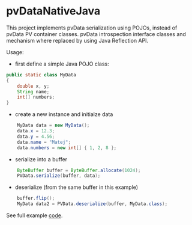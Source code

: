 # pvDataNativeJava

This project implements pvData serialization using POJOs, instead of pvData PV<type> container classes.
pvData introspection interface classes and mechanism where replaced by using Java Reflection API.

Usage:

- first define a simple Java POJO class:
```java
public static class MyData
{
	double x, y;
	String name;
	int[] numbers;
}
```

- create a new instance and initialze data
```java
	MyData data = new MyData();
	data.x = 12.3;
	data.y = 4.56;
	data.name = "Matej";
	data.numbers = new int[] { 1, 2, 8 };
```

- serialize into a buffer
```java
	ByteBuffer buffer = ByteBuffer.allocate(1024);
	PVData.serialize(buffer, data);
```

- deserialize (from the same buffer in this example)
```java
	buffer.flip();
	MyData data2 = PVData.deserialize(buffer, MyData.class);
```

See full example [code](../master/src/test/java/org/epics/pvdata/test/Example.java).
